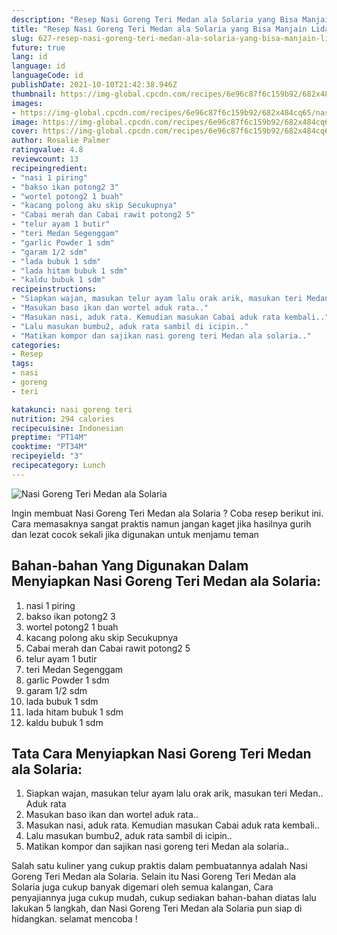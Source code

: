 ```yaml
---
description: "Resep Nasi Goreng Teri Medan ala Solaria yang Bisa Manjain Lidah"
title: "Resep Nasi Goreng Teri Medan ala Solaria yang Bisa Manjain Lidah"
slug: 627-resep-nasi-goreng-teri-medan-ala-solaria-yang-bisa-manjain-lidah
future: true
lang: id
language: id
languageCode: id
publishDate: 2021-10-10T21:42:38.946Z 
thumbnail: https://img-global.cpcdn.com/recipes/6e96c87f6c159b92/682x484cq65/nasi-goreng-teri-medan-ala-solaria-foto-resep-utama.png
images:
- https://img-global.cpcdn.com/recipes/6e96c87f6c159b92/682x484cq65/nasi-goreng-teri-medan-ala-solaria-foto-resep-utama.png
image: https://img-global.cpcdn.com/recipes/6e96c87f6c159b92/682x484cq65/nasi-goreng-teri-medan-ala-solaria-foto-resep-utama.png
cover: https://img-global.cpcdn.com/recipes/6e96c87f6c159b92/682x484cq65/nasi-goreng-teri-medan-ala-solaria-foto-resep-utama.png
author: Rosalie Palmer
ratingvalue: 4.8
reviewcount: 13
recipeingredient:
- "nasi 1 piring"
- "bakso ikan potong2 3"
- "wortel potong2 1 buah"
- "kacang polong aku skip Secukupnya"
- "Cabai merah dan Cabai rawit potong2 5"
- "telur ayam 1 butir"
- "teri Medan Segenggam"
- "garlic Powder 1 sdm"
- "garam 1/2 sdm"
- "lada bubuk 1 sdm"
- "lada hitam bubuk 1 sdm"
- "kaldu bubuk 1 sdm"
recipeinstructions:
- "Siapkan wajan, masukan telur ayam lalu orak arik, masukan teri Medan.. Aduk rata"
- "Masukan baso ikan dan wortel aduk rata.."
- "Masukan nasi, aduk rata. Kemudian masukan Cabai aduk rata kembali.."
- "Lalu masukan bumbu2, aduk rata sambil di icipin.."
- "Matikan kompor dan sajikan nasi goreng teri Medan ala solaria.."
categories:
- Resep
tags:
- nasi
- goreng
- teri

katakunci: nasi goreng teri 
nutrition: 294 calories
recipecuisine: Indonesian
preptime: "PT14M"
cooktime: "PT34M"
recipeyield: "3"
recipecategory: Lunch
---
```



![Nasi Goreng Teri Medan ala Solaria](https://img-global.cpcdn.com/recipes/6e96c87f6c159b92/682x484cq65/nasi-goreng-teri-medan-ala-solaria-foto-resep-utama.png)

Ingin membuat Nasi Goreng Teri Medan ala Solaria ? Coba resep berikut ini. Cara memasaknya sangat praktis namun jangan kaget jika hasilnya gurih dan lezat cocok sekali jika digunakan untuk menjamu teman

<!--inarticleads1-->

## Bahan-bahan Yang Digunakan Dalam Menyiapkan Nasi Goreng Teri Medan ala Solaria:

1. nasi 1 piring
1. bakso ikan potong2 3
1. wortel potong2 1 buah
1. kacang polong aku skip Secukupnya
1. Cabai merah dan Cabai rawit potong2 5
1. telur ayam 1 butir
1. teri Medan Segenggam
1. garlic Powder 1 sdm
1. garam 1/2 sdm
1. lada bubuk 1 sdm
1. lada hitam bubuk 1 sdm
1. kaldu bubuk 1 sdm



<!--inarticleads2-->

## Tata Cara Menyiapkan Nasi Goreng Teri Medan ala Solaria:

1. Siapkan wajan, masukan telur ayam lalu orak arik, masukan teri Medan.. Aduk rata
1. Masukan baso ikan dan wortel aduk rata..
1. Masukan nasi, aduk rata. Kemudian masukan Cabai aduk rata kembali..
1. Lalu masukan bumbu2, aduk rata sambil di icipin..
1. Matikan kompor dan sajikan nasi goreng teri Medan ala solaria..




Salah satu kuliner yang cukup praktis dalam pembuatannya adalah  Nasi Goreng Teri Medan ala Solaria. Selain itu  Nasi Goreng Teri Medan ala Solaria  juga cukup banyak digemari oleh semua kalangan, Cara penyajiannya juga cukup mudah, cukup sediakan bahan-bahan diatas lalu lakukan 5 langkah, dan  Nasi Goreng Teri Medan ala Solaria  pun siap di hidangkan. selamat mencoba !

